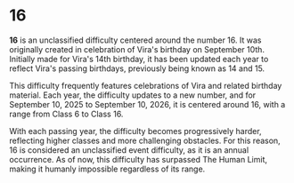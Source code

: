 # 16

**16** is an unclassified difficulty centered around the number 16. It was originally created in celebration of Vira's birthday on September 10th. Initially made for Vira's 14th birthday, it has been updated each year to reflect Vira's passing birthdays, previously being known as 14 and 15.

This difficulty frequently features celebrations of Vira and related birthday material. Each year, the difficulty updates to a new number, and for September 10, 2025 to September 10, 2026, it is centered around 16, with a range from Class 6 to Class 16.

With each passing year, the difficulty becomes progressively harder, reflecting higher classes and more challenging obstacles. For this reason, 16 is considered an unclassified event difficulty, as it is an annual occurrence. As of now, this difficulty has surpassed The Human Limit, making it humanly impossible regardless of its range.
